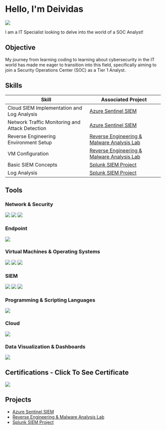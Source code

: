 
# Hello, I'm Deividas
<a href="https://www.linkedin.com/in/deividasterechovas">
    <img src="https://img.shields.io/badge/-LinkedIn-0072b1?&style=for-the-badge&logo=linkedin&logoColor=white" />
</a>



I am a IT Specialist looking to delve into the world of a SOC Analyst!

## Objective

My journey from learning coding to learning about cybersecurity in the IT world has made me eager to transition into this field, specifically aiming to join a Security Operations Center (SOC) as a Tier 1 Analyst.

## Skills

| Skill                                         | Associated Project         |
|-----------------------------------------------|----------------------------|
| Cloud SIEM Implementation and Log Analysis          | <a href="https://github.com/DeividasTerechovas/Azure-Sentinel-SIEM">Azure Sentinel SIEM</a>|
| Network Traffic Monitoring and Attack Detection | <a href="https://github.com/DeividasTerechovas/Azure-Sentinel-SIEM">Azure Sentinel SIEM</a>|
|Reverse Engineering Environment Setup        | <a href="https://github.com/DeividasTerechovas/Windows-Malware-Analysis-Lab"> Reverse Engineering & Malware Analysis Lab</a> |
| VM Configuration      | <a href="https://github.com/DeividasTerechovas/Windows-Malware-Analysis-Lab"> Reverse Engineering & Malware Analysis Lab</a> |
| Basic SIEM Concepts                  | <a href="https://github.com/DeividasTerechovas/Splunk-SIEM-Project"> Splunk SIEM Project</a> |
| Log Analysis  | <a href="https://github.com/DeividasTerechovas/Splunk-SIEM-Project"> Splunk SIEM Project</a> |

## Tools

### Network & Security
<div>
    <img src="https://img.shields.io/badge/-Wireshark-1679A7?&style=for-the-badge&logo=Wireshark&logoColor=white" />
    <img src="https://img.shields.io/badge/-Firewall-FF0000?&style=for-the-badge&logo=security&logoColor=white" /> 
    <img src="https://img.shields.io/badge/-GeoIP-6A2D6B?&style=for-the-badge&logo=geo&logoColor=white" /> 
</div>

### Endpoint
<div>
    <img src="https://img.shields.io/badge/-Microsoft_Defender_for_Endpoint-00A4EF?&style=for-the-badge&logo=Microsoft&logoColor=white" />
</div>

### Virtual Machines & Operating Systems
<div>
    <img src="https://img.shields.io/badge/-Flare--VM-FF4500?&style=for-the-badge&logo=flask&logoColor=white" />
    <img src="https://img.shields.io/badge/-VirtualBox/VMware-FFA500?&style=for-the-badge&logo=virtualbox&logoColor=white" />
    <img src="https://img.shields.io/badge/-Windows_10-0078D6?&style=for-the-badge&logo=windows&logoColor=white" />
</div>

### SIEM
<div>
    <img src="https://img.shields.io/badge/-Microsoft_Sentinel-0078D4?&style=for-the-badge&logo=Microsoft&logoColor=white" />
    <img src="https://img.shields.io/badge/-Splunk-000000?&style=for-the-badge&logo=Splunk&logoColor=white" />
    <img src="https://img.shields.io/badge/-Elastic-005571?&style=for-the-badge&logo=Elastic&logoColor=white" />
</div>

### Programming & Scripting Languages
<div>
    <div> <img src="https://img.shields.io/badge/-SPL-000000?&style=for-the-badge&logo=Splunk&logoColor=white" /> </div>
</div>

### Cloud
<div>
  <img src="https://img.shields.io/badge/-Azure%20Sentinel-0078D4?&style=for-the-badge&logo=microsoftazure&logoColor=white" />
</div>

### Data Visualization & Dashboards
<div>
    <div> <img src="https://img.shields.io/badge/-Splunk_Dashboard-000000?&style=for-the-badge&logo=Splunk&logoColor=white" /> </div>
</div>

## Certifications - Click To See Certificate

<div>
  <a href="https://app.letsdefend.io/certificate/show/be04a9be-f595-4e23-abb4-5cf9ac8df046">
    <img src="https://img.shields.io/badge/-LetsDefend_SOC_Analyst_Learning_Path-000000?&style=for-the-badge&logo=LetsDefend&logoColor=white" />
  </a>
</div>


</div>

## Projects
- <a href="https://github.com/DeividasTerechovas/Azure-Sentinel-SIEM">Azure Sentinel SIEM</a>
- <a href="https://github.com/DeividasTerechovas/Windows-Malware-Analysis-Lab"> Reverse Engineering & Malware Analysis Lab</a>
- <a href="https://github.com/DeividasTerechovas/Splunk-SIEM-Project"> Splunk SIEM Project</a>
